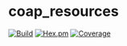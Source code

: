 # coap_resources

[![Build](https://status.pdmbuilds.proximetry.com/packages/erl_coap_resources/versions/master/build/badge)](https://status.pdmbuilds.proximetry.com/packages/erl_coap_resources/versions/master/build/link) [![Hex.pm](https://img.shields.io/badge/hex-1.0.0-aa66cc.svg)](https://hex.pdmbuilds.proximetry.com/packages/coap_resources/1.0.0) [![Coverage](https://status.pdmbuilds.proximetry.com/packages/erl_coap_resources/versions/1.0.1/coverage/badge)](https://status.pdmbuilds.proximetry.com/packages/erl_coap_resources/versions/1.0.1/coverage/link)
